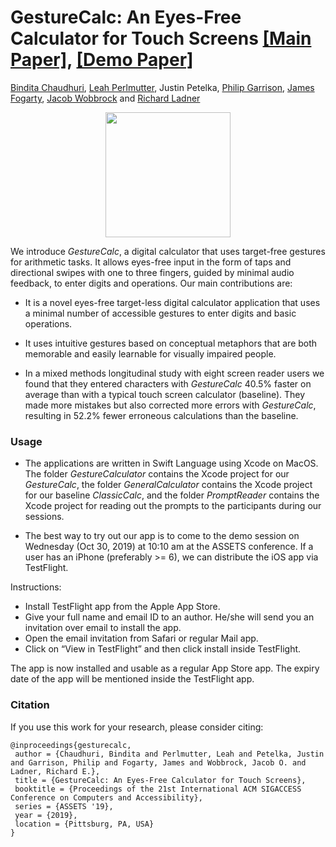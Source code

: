 # GestureCalc: An Eyes-Free Calculator for Touch Screens [[Main Paper]](https://homes.cs.washington.edu/~bindita/papers/gesturecalc_assets19.pdf), [[Demo Paper]](https://homes.cs.washington.edu/~bindita/papers/gesturecalc_assets19_demo.pdf)


[Bindita Chaudhuri](https://homes.cs.washington.edu/~bindita/), [Leah Perlmutter](https://homes.cs.washington.edu/~lrperlmu/), Justin Petelka, [Philip Garrison](https://philipgarrison.com/), [James Fogarty](https://homes.cs.washington.edu/~jfogarty/), [Jacob Wobbrock](https://faculty.washington.edu/wobbrock/) and [Richard Ladner](https://www.cs.washington.edu/people/faculty/ladner)

<p align="center"> 
<img src="https://homes.cs.washington.edu/~bindita/images/gesturecalcproject.gif" width="200px">
</p>

We introduce <i>GestureCalc</i>, a digital calculator that uses target-free gestures for arithmetic tasks. It allows eyes-free input in the form of taps and directional swipes with one to three fingers, guided by minimal audio feedback, to enter digits and operations. Our main contributions are:

* It is a novel eyes-free target-less digital calculator application that uses a minimal number of accessible gestures to enter digits and basic operations.

* It uses intuitive gestures based on conceptual metaphors that are both memorable and easily learnable for visually impaired people.

* In a mixed methods longitudinal study with eight screen reader users we found that they  entered characters with <i>GestureCalc</i> 40.5\% faster on average than with a typical touch screen calculator (baseline). They made more mistakes but also corrected more errors with <i>GestureCalc</i>, resulting in 52.2\% fewer erroneous calculations than the baseline.

### Usage

* The applications are written in Swift Language using Xcode on MacOS. The folder <i>GestureCalculator</i> contains the Xcode project for our <i>GestureCalc</i>, the folder <i>GeneralCalculator</i> contains the Xcode project for our baseline <i>ClassicCalc</i>, and the folder <i>PromptReader</i> contains the Xcode project for reading out the prompts to the participants during our sessions.

* The best way to try out our app is to come to the demo session on Wednesday (Oct 30, 2019) at 10:10 am at the ASSETS conference. If a user has an iPhone (preferably >= 6), we can distribute the iOS app via TestFlight.

Instructions:

* Install TestFlight app from the Apple App Store.
* Give your full name and email ID to an author. He/she will send you an invitation over email to install the app.
* Open the email invitation from Safari or regular Mail app.
* Click on “View in TestFlight” and then click install inside TestFlight. 

The app is now installed and usable as a regular App Store app. The expiry date of the app will be mentioned inside the TestFlight app.


### Citation
If you use this work for your research, please consider citing:
```
@inproceedings{gesturecalc,
 author = {Chaudhuri, Bindita and Perlmutter, Leah and Petelka, Justin and Garrison, Philip and Fogarty, James and Wobbrock, Jacob O. and Ladner, Richard E.},
 title = {GestureCalc: An Eyes-Free Calculator for Touch Screens},
 booktitle = {Proceedings of the 21st International ACM SIGACCESS Conference on Computers and Accessibility},
 series = {ASSETS '19},
 year = {2019},
 location = {Pittsburg, PA, USA}
}
```
